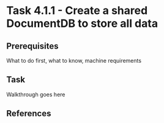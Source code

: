 # Task 4.1.1 - Create a shared DocumentDB to store all data

## Prerequisites 

What to do first, what to know, machine requirements

## Task 

Walkthrough goes here

## References
